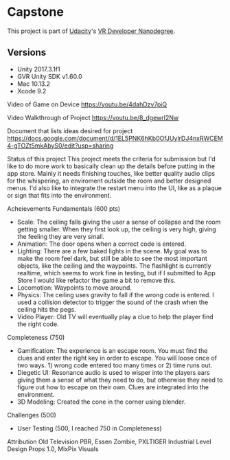 # Capstone

This project is part of [Udacity](https://www.udacity.com "Udacity - Be in demand")'s [VR Developer Nanodegree](https://www.udacity.com/course/vr-developer-nanodegree--nd017).


## Versions
- Unity 2017.3.1f1
- GVR Unity SDK v1.60.0
- Mac 10.13.2
- Xcode 9.2

Video of Game on Device
https://youtu.be/4dahDzv7piQ

Video Walkthrough of Project
https://youtu.be/8_dgewrI2Nw

Document that lists ideas desired for project
https://docs.google.com/document/d/1EL5PNK6hKb0OfJUylrDJ4nxRWCEM4-gTOZt5mkAbyS0/edit?usp=sharing 



Status of this project
This project meets the criteria for submission but I'd like to do more work to basically clean up the details before putting in the app store. Mainly it needs finishing touches, like better quality audio clips for the whispering, an enviroment outside the room and better designed menus. I'd also like to integrate the restart menu into the UI, like as a plaque or sign that fits into the environment.

Acheievements
Fundamentals (600 pts)
- Scale: The ceiling falls giving the user a sense of collapse and the room getting smaller. When they first look up, the ceiling is very high, giving the feeling they are very small.
- Animation: The door opens when a correct code is entered.  
- Lighting: There are a few baked lights in the scene. My goal was to make the room feel dark, but still be able to see the most important objects, like the ceiling and the waypoints. The flashlight is currently realtime, which seems to work fine in testing, but if I submitted to App Store I would like refactor the game a bit to remove this. 
- Locomotion: Waypoints to move around.
- Physics: The ceiling uses gravity to fall if the wrong code is entered. I used a collision detector to trigger the sound of the crash when the ceiling hits the pegs.
- Video Player: Old TV will eventually play a clue to help the player find the right code.

Completeness (750)
- Gamification: The experience is an escape room. You must find the clues and enter the right key in order to escape. You will loose once of two ways. 1) wrong code entered too many times or 2) time runs out. 
- Diegetic UI: Resonance audio is used to wisper into the players ears giving them a sense of what they need to do, but otherwise they need to figure out how to escape on their own. Clues are integrated into the environment. 
- 3D Modeling: Created the cone in the corner using blender. 

Challenges (500)
- User Testing (500, I reached 750 in Completeness)


Attribution 
Old Television PBR, Essen
Zombie, PXLTIGER 
Industrial Level Design Props 1.0, MixPix Visuals



